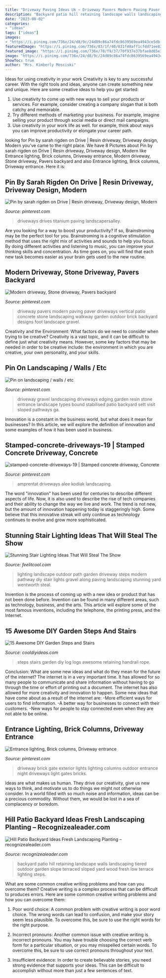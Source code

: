 ```yaml
---
title: "Driveway Paving Ideas Uk ~ Driveway Pavers Modern Paving Paver Driveways Vertical Patio Concrete Stone Landscaping Walkway Garden Outdoor Brick Backyard Designs Foot Landscape Gravel"
description: "Backyard patio hill retaining landscape walls landscaping tiered outdoor garden slope terraced sloped yard wood fresh low terrace lighting steps"
date: "2023-08-02"
categories:
- "ideas"
tags: ["ideas"]
images:
- "https://i.pinimg.com/736x/24/d8/9c/24d89c86a74fdc8639569ea4943ce5db--bungalow-exterior-driveways.jpg"
featuredImage: "https://i.pinimg.com/736x/83/1f/40/831f40aff1cfdd71ee82b2478fb95745.jpg"
featured_image: "https://i.pinimg.com/736x/70/f9/37/70f937e37bfae8d65e35bff9d90331f4--driveway-pavers-driveway-landscaping.jpg"
image: "https://i.pinimg.com/736x/24/d8/9c/24d89c86a74fdc8639569ea4943ce5db--bungalow-exterior-driveways.jpg"
ShowToc: true
author: "Mrs. Kimberly Mosciski"
---
```



Ideas for using creativity in your work
Creativity is key to any successful career. With the right tools and ideas, anyone can create something new and unique. Here are some creative ideas to help you get started: 
1. Use creativity to come up with new ways to sell your products or services. For example, consider creating a company slogan that is both catchy and memorable. 
2. Try different methods of marketing your business. For example, imagine selling your product through social media or direct mail campaigns. 
3. Use creativity in your work life as well. for example, think about ways you can improve productivity or elongate your career path.

	

		
looking for Pin by sarah rigden on Drive | Resin driveway, Driveway design, Modern you've came to the right place. We have 8 Pictures about Pin by sarah rigden on Drive | Resin driveway, Driveway design, Modern like Entrance lighting, Brick columns, Driveway entrance, Modern driveway, Stone driveway, Pavers backyard and also Entrance lighting, Brick columns, Driveway entrance. Here it is:
		
    
## Pin By Sarah Rigden On Drive | Resin Driveway, Driveway Design, Modern

<img loading=lazy src="https://i.pinimg.com/736x/83/1f/40/831f40aff1cfdd71ee82b2478fb95745.jpg" onerror="this.onerror=null;this.src='https://tse4.mm.bing.net/th?id=OIP.pzE5APEtUcF5H7AMT28cvAHaGX&amp;pid=15.1';" alt="Pin by sarah rigden on Drive | Resin driveway, Driveway design, Modern">

_Source: pinterest.com_

>driveways drives titanium paving landscapersalley. 

	

Are you looking for a way to boost your productivity? If so, Brainstroming may be the perfect tool for you. Brainstroming is a cognitive stimulation method that uses the right mix of activities and sounds to help you focus. By doing different activities and listening to music, you can improve your thinking skills and concentration. As time goes on, you will find that each new task becomes easier as your brain gets used to the new routine.

    
## Modern Driveway, Stone Driveway, Pavers Backyard

<img loading=lazy src="https://i.pinimg.com/736x/70/f9/37/70f937e37bfae8d65e35bff9d90331f4--driveway-pavers-driveway-landscaping.jpg" onerror="this.onerror=null;this.src='https://tse4.mm.bing.net/th?id=OIP.5bIPfAu0n42FtoySq8eP9QDYEg&amp;pid=15.1';" alt="Modern driveway, Stone driveway, Pavers backyard">

_Source: pinterest.com_

>driveway pavers modern paving paver driveways vertical patio concrete stone landscaping walkway garden outdoor brick backyard designs foot landscape gravel. 

	

Creativity and the Environment: What factors do we need to consider when trying to be creative?
Creativity is a vast topic, and it can be difficult to define just what creativity means. However, some key factors that may be needed in order to be creative include: the environment in which you are creative, your own personality, and your skills.

    
## Pin On Landscaping / Walls / Etc

<img loading=lazy src="https://i.pinimg.com/736x/be/38/c5/be38c5107690b2e008e5077aa78dbd12--gravel-driveway-driveways.jpg" onerror="this.onerror=null;this.src='https://tse4.mm.bing.net/th?id=OIP.sQCtBhvNYy8QAYsb8_0mewHaLH&amp;pid=15.1';" alt="Pin on landscaping / walls / etc">

_Source: pinterest.com_

>driveway gravel landscaping driveways edging garden resin stone entrance landscape types bound stabilised patio backyard sett visit sloped pathways ga. 

	

Innovation is a constant in the business world, but what does it mean for businesses? In this article, we will explore the definition of innovation and some examples of how it has been used in business.

    
## Stamped-concrete-driveways-19 | Stamped Concrete Driveway, Concrete

<img loading=lazy src="https://i.pinimg.com/736x/24/90/84/24908469b3ef4923f99e2ecb5effbea5.jpg" onerror="this.onerror=null;this.src='https://tse3.mm.bing.net/th?id=OIP.UjjcNKNWx5KOxo3wdo5QawHaFj&amp;pid=15.1';" alt="stamped-concrete-driveways-19 | Stamped concrete driveway, Concrete">

_Source: pinterest.com_

>amprentat driveways alee kodiak landscaping. 

	

The word "innovation" has been used for centuries to describe different aspects of life. Now, it is also used to describe the rise of tech companies and their ability to change the way we live and work. The trend is not new, but the amount of innovation happening today is staggeringly high. Some believe that this innovative streak will only continue as technology continues to evolve and grow more sophisticated.

    
## Stunning Stair Lighting Ideas That Will Steal The Show

<img loading=lazy src="http://feelitcool.com/wp-content/uploads/2016/06/steps-lighting-ideas7.jpg" onerror="this.onerror=null;this.src='https://tse3.mm.bing.net/th?id=OIP.ow44GwZ1a-e2LCPoAsMOcwHaLH&amp;pid=15.1';" alt="Stunning Stair Lighting Ideas That Will Steal The Show">

_Source: feelitcool.com_

>lighting landscape outdoor path garden driveway steps modern pathway diy stair lights gravel along paving landscaping stunning yard wentworth steal. 

	

Invention is the process of coming up with a new idea or product that has not been done before. Invention can be found in many different areas, such as technology, business, and the arts. This article will explore some of the most famous inventions, including the telephone, the printing press, and the Internet.

    
## 15 Awesome DIY Garden Steps And Stairs

<img loading=lazy src="http://cooldiyideas.com/wp-content/uploads/2015/07/log-steps.jpg" onerror="this.onerror=null;this.src='https://tse1.mm.bing.net/th?id=OIP.EPXdAepciv0dLsGo8-OW0wAAAA&amp;pid=15.1';" alt="15 Awesome DIY Garden Steps and Stairs">

_Source: cooldiyideas.com_

>steps stairs garden diy log logs awesome retaining handrail rope. 

	

Conclusion: What are some new ideas and what do they mean for the future of the internet?
The internet is in a very important time. It has allowed for so many people to communicate and share information without having to go through the time or effort of printing out a document. The internet has also allowed for more creativity and innovation to happen. Some new ideas that have come about as a result of the internet are: 
-More efficient ways for users to find information.
-A better way for businesses to connect with their customers. 
-New ways for people to stay connected even when they are not able to be online.

    
## Entrance Lighting, Brick Columns, Driveway Entrance

<img loading=lazy src="https://i.pinimg.com/736x/24/d8/9c/24d89c86a74fdc8639569ea4943ce5db--bungalow-exterior-driveways.jpg" onerror="this.onerror=null;this.src='https://tse3.mm.bing.net/th?id=OIP.-sTxUHk9rYlOt6seaCZKOwHaE8&amp;pid=15.1';" alt="Entrance lighting, Brick columns, Driveway entrance">

_Source: pinterest.com_

>driveway brick gate exterior lights lighting columns outdoor entrance night driveways light gates bricks. 

	

Ideas are what makes us human. They drive our creativity, give us new ways to think, and motivate us to do things we might not otherwise consider. In a world filled with so much noise and information, ideas can be a precious commodity. Without them, we would be lost in a sea of complacency or boredom.

    
## Hill Patio Backyard Ideas Fresh Landscaping Planting – Recognizealeader.com

<img loading=lazy src="http://www.recognizealeader.com/bigbox/hi/fresh-backyard-hill-ideas-batsportsasia_outdoor-patio-and-backyard.jpg" onerror="this.onerror=null;this.src='https://tse1.mm.bing.net/th?id=OIP.X6DP54VzK2A9Q62aHb9x9gHaNJ&amp;pid=15.1';" alt="Hill Patio Backyard Ideas Fresh Landscaping Planting – recognizealeader.com">

_Source: recognizealeader.com_

>backyard patio hill retaining landscape walls landscaping tiered outdoor garden slope terraced sloped yard wood fresh low terrace lighting steps. 

	

What are some common creative writing problems and how can you overcome them?
Creative writing is a complex process that can be difficult to produces errors. Here are some common creative writing problems and how you can overcome them:
1. Poor word choice: A common problem with creative writing is poor word choice. The wrong words can lead to confusion, and make your story seem less plausible. To overcome this, be sure to use the right words for the right purpose.

2. Incorrect pronouns: Another common issue with creative writing is incorrect pronouns. You may have trouble choosing the correct verb form for a particular situation, or you may misspelled certain words. To overcome this, be sure to use correct pronouns throughout your text.

3. Insufficient evidence: In order to create believable stories, you need strong evidence that supports your ideas. This can be difficult to accomplish without more than just a few sentences of text.

